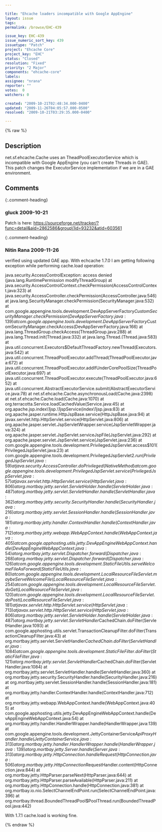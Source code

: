 ```yaml
---

title: "Ehcache loaders incompatible with Google AppEngine"
layout: issue
tags: 
permalink: /browse/EHC-439

issue_key: EHC-439
issue_numeric_sort_key: 439
issuetype: "Patch"
project: "Ehcache Core"
project_key: "EHC"
status: "Closed"
resolution: "Fixed"
priority: "2 Major"
components: "ehcache-core"
labels: 
assignee: "nrana"
reporter: ""
votes:  0
watchers: 0

created: "2009-10-21T02:48:34.000-0400"
updated: "2009-11-26T04:05:57.000-0500"
resolved: "2009-10-21T03:29:35.000-0400"

---
```




{% raw %}



## Description

<div markdown="1" class="description">

net.sf.ehcache.Cache uses an TheadPoolExecutorService which is incompatible
with Google AppEngine (you can't create Threads in GAE).
This patch changes the ExecutorService implementation if we are in a GAE
environment.

</div>

## Comments


{:.comment-heading}
### **gluck** <span class="date">2009-10-21</span>

<div markdown="1" class="comment">

Patch is here: https://sourceforge.net/tracker/?func=detail&aid=2862586&group\1id=93232&atid=603561

</div>


{:.comment-heading}
### **Nitin Rana** <span class="date">2009-11-26</span>

<div markdown="1" class="comment">

verified using updated GAE app.
With echcache 1.7.0 I am getting following exception while performing cache.load operation:

java.security.AccessControlException: access denied (java.lang.RuntimePermission modifyThreadGroup)
	at java.security.AccessControlContext.checkPermission(AccessControlContext.java:323)
	at java.security.AccessController.checkPermission(AccessController.java:546)
	at java.lang.SecurityManager.checkPermission(SecurityManager.java:532)
	at com.google.appengine.tools.development.DevAppServerFactory$CustomSecurityManager.checkPermission(DevAppServerFactory.java:139)
	at com.google.appengine.tools.development.DevAppServerFactory$CustomSecurityManager.checkAccess(DevAppServerFactory.java:166)
	at java.lang.ThreadGroup.checkAccess(ThreadGroup.java:288)
	at java.lang.Thread.init(Thread.java:332)
	at java.lang.Thread.(Thread.java:583)
	at java.util.concurrent.Executors$DefaultThreadFactory.newThread(Executors.java:542)
	at java.util.concurrent.ThreadPoolExecutor.addThread(ThreadPoolExecutor.java:672)
	at java.util.concurrent.ThreadPoolExecutor.addIfUnderCorePoolSize(ThreadPoolExecutor.java:697)
	at java.util.concurrent.ThreadPoolExecutor.execute(ThreadPoolExecutor.java:652)
	at java.util.concurrent.AbstractExecutorService.submit(AbstractExecutorService.java:78)
	at net.sf.ehcache.Cache.asynchronousLoad(Cache.java:2398)
	at net.sf.ehcache.Cache.load(Cache.java:1070)
	at org.terracotta.Service.loadCachedValue(Service.java:45)
	at org.apache.jsp.index\1jsp.\1jspService(index\1jsp.java:83)
	at org.apache.jasper.runtime.HttpJspBase.service(HttpJspBase.java:94)
	at javax.servlet.http.HttpServlet.service(HttpServlet.java:806)
	at org.apache.jasper.servlet.JspServletWrapper.service(JspServletWrapper.java:324)
	at org.apache.jasper.servlet.JspServlet.serviceJspFile(JspServlet.java:292)
	at org.apache.jasper.servlet.JspServlet.service(JspServlet.java:236)
	at com.google.appengine.tools.development.PrivilegedJspServlet.access$101(PrivilegedJspServlet.java:23)
	at com.google.appengine.tools.development.PrivilegedJspServlet$2.run(PrivilegedJspServlet.java:59)
	at java.security.AccessController.doPrivileged(Native Method)
	at com.google.appengine.tools.development.PrivilegedJspServlet.service(PrivilegedJspServlet.java:57)
	at javax.servlet.http.HttpServlet.service(HttpServlet.java:806)
	at org.mortbay.jetty.servlet.ServletHolder.handle(ServletHolder.java:487)
	at org.mortbay.jetty.servlet.ServletHandler.handle(ServletHandler.java:362)
	at org.mortbay.jetty.security.SecurityHandler.handle(SecurityHandler.java:216)
	at org.mortbay.jetty.servlet.SessionHandler.handle(SessionHandler.java:181)
	at org.mortbay.jetty.handler.ContextHandler.handle(ContextHandler.java:712)
	at org.mortbay.jetty.webapp.WebAppContext.handle(WebAppContext.java:405)
	at com.google.apphosting.utils.jetty.DevAppEngineWebAppContext.handle(DevAppEngineWebAppContext.java:54)
	at org.mortbay.jetty.servlet.Dispatcher.forward(Dispatcher.java:268)
	at org.mortbay.jetty.servlet.Dispatcher.forward(Dispatcher.java:126)
	at com.google.appengine.tools.development.StaticFileUtils.serveWelcomeFileAsForward(StaticFileUtils.java:80)
	at com.google.appengine.tools.development.LocalResourceFileServlet.maybeServeWelcomeFile(LocalResourceFileServlet.java:254)
	at com.google.appengine.tools.development.LocalResourceFileServlet.doGet(LocalResourceFileServlet.java:120)
	at com.google.appengine.tools.development.LocalResourceFileServlet.doPost(LocalResourceFileServlet.java:181)
	at javax.servlet.http.HttpServlet.service(HttpServlet.java:713)
	at javax.servlet.http.HttpServlet.service(HttpServlet.java:806)
	at org.mortbay.jetty.servlet.ServletHolder.handle(ServletHolder.java:487)
	at org.mortbay.jetty.servlet.ServletHandler$CachedChain.doFilter(ServletHandler.java:1093)
	at com.google.apphosting.utils.servlet.TransactionCleanupFilter.doFilter(TransactionCleanupFilter.java:43)
	at org.mortbay.jetty.servlet.ServletHandler$CachedChain.doFilter(ServletHandler.java:1084)
	at com.google.appengine.tools.development.StaticFileFilter.doFilter(StaticFileFilter.java:121)
	at org.mortbay.jetty.servlet.ServletHandler$CachedChain.doFilter(ServletHandler.java:1084)
	at org.mortbay.jetty.servlet.ServletHandler.handle(ServletHandler.java:360)
	at org.mortbay.jetty.security.SecurityHandler.handle(SecurityHandler.java:216)
	at org.mortbay.jetty.servlet.SessionHandler.handle(SessionHandler.java:181)
	at org.mortbay.jetty.handler.ContextHandler.handle(ContextHandler.java:712)
	at org.mortbay.jetty.webapp.WebAppContext.handle(WebAppContext.java:405)
	at com.google.apphosting.utils.jetty.DevAppEngineWebAppContext.handle(DevAppEngineWebAppContext.java:54)
	at org.mortbay.jetty.handler.HandlerWrapper.handle(HandlerWrapper.java:139)
	at com.google.appengine.tools.development.JettyContainerService$ApiProxyHandler.handle(JettyContainerService.java:313)
	at org.mortbay.jetty.handler.HandlerWrapper.handle(HandlerWrapper.java:139)
	at org.mortbay.jetty.Server.handle(Server.java:313)
	at org.mortbay.jetty.HttpConnection.handleRequest(HttpConnection.java:506)
	at org.mortbay.jetty.HttpConnection$RequestHandler.content(HttpConnection.java:844)
	at org.mortbay.jetty.HttpParser.parseNext(HttpParser.java:644)
	at org.mortbay.jetty.HttpParser.parseAvailable(HttpParser.java:211)
	at org.mortbay.jetty.HttpConnection.handle(HttpConnection.java:381)
	at org.mortbay.io.nio.SelectChannelEndPoint.run(SelectChannelEndPoint.java:396)
	at org.mortbay.thread.BoundedThreadPool$PoolThread.run(BoundedThreadPool.java:442)

With 1.7.1 cache.load is working fine.

</div>



{% endraw %}
